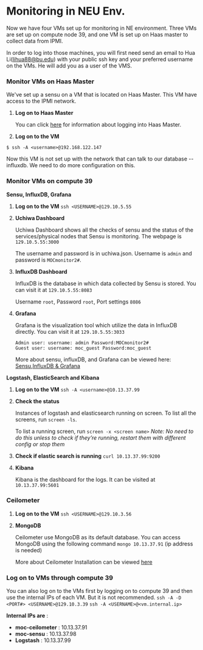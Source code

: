 # Monitoring in NEU Env.
Now we have four VMs set up for monitoring in NE environment. Three VMs are set up on compute node 39, and one VM is set up on Haas master to collect data from IPMI.

In order to log into those machines, you will first need send an email to Hua Li(lihua88@bu.edu) with your public ssh key and your preferred username on the VMs. He will add you as a user of the VMS.

### Monitor VMs on Haas Master
We've set up a sensu on a VM that is located on Haas Master. This VM have access to the IPMI network. 
1. **Log on to Haas Master**

    You can click [here](Accessing-Northeastern-Cluster.html) for information about logging into Haas Master.

2. **Log on to the VM**
```
$ ssh -A <username>@192.168.122.147
```
Now this VM is not set up with the network that can talk to our database -- influxdb. We need to do more configuration on this.

### Monitor VMs on compute 39

**Sensu, InfluxDB, Grafana**

1. **Log on to the VM**
    `ssh <USERNAME>@129.10.5.55`
2. **Uchiwa Dashboard**

    Uchiwa Dashboard shows all the checks of sensu and the status of the services/physical nodes that Sensu is monitoring. The webpage is ```129.10.5.55:3000```

    The username and password is in uchiwa.json. Username is ```admin``` and password is ```MOCmonitor2#```.

3. **InfluxDB Dashboard**

    InfluxDB is the database in which data collected by Sensu is stored. You can visit it at ```129.10.5.55:8083```

    Username ```root```, Password ```root```, Port settings ```8086```

4. **Grafana**

    Grafana is the visualization tool which utilize the data in InfluxDB directly. You can visit it at ```129.10.5.55:3033```
    ```
    Admin user: username: admin Password:MOCmonitor2#
    Guest user: username: moc_guest Password:moc_guest
    ```
    More about sensu, influxDB, and Grafana can be viewed here: [Sensu](Sensu.html),[InfluxDB & Grafana](Influxdb-%26-Grafana.html)

**Logstash, ElasticSearch and Kibana**

1. **Log on to the VM**
    `ssh -A <username>@10.13.37.99`
2. **Check the status**

    Instances of logstash and elasticsearch running on screen. To list all the screens,  run ```screen -ls```.

    To list a running screen, run ```screen -x <screen name>```
    *Note: No need to do this unless to check if they’re running, restart them with different config or stop them*

3. **Check if elastic search is running**
    `curl 10.13.37.99:9200`
4. **Kibana**

   Kibana is the dashboard for the logs. It can be visited at `10.13.37.99:5601`


### Ceilometer
1. **Log on to the VM**
    `ssh <USERNAME>@129.10.3.56`
2. **MongoDB**

    Ceilometer use MongoDB as its default database. You can access MongoDB using the following command `mongo 10.13.37.91` (ip address is needed)

    More about Ceilometer Installation can be viewed [here](Ceilometer-Installation-in-NE-Env..html)
 
### Log on to VMs through compute 39
You can also log on to the VMs first by logging on to compute 39 and then use the internal IPs of each VM. But it is not recommended.
`ssh -A -D <PORT#> <USERNAME>@129.10.3.39`
`ssh -A <USERNAME>@<vm.internal.ip>`

**Internal IPs are** :
* **moc-ceilometer** : 10.13.37.91
* **moc-sensu** : 10.13.37.98
* **Logstash** : 10.13.37.99

